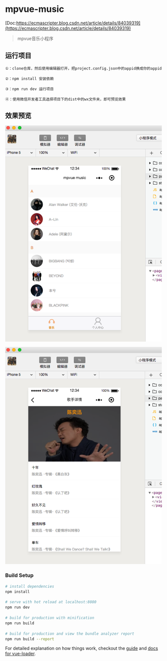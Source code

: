 # mpvue-music
[Doc:https://ecmascripter.blog.csdn.net/article/details/84039319](https://ecmascripter.blog.csdn.net/article/details/84039319)
> mpvue音乐小程序

## 运行项目
```
①：clone仓库，然后使用编辑器打开，把project.config.json中的appid换成你的appid

②：npm install 安装依赖

③：npm run dev 运行项目

④：使用微信开发者工具选择项目下的dist中的wx文件夹，即可预览效果
```

## 效果预览
![Image text](https://github.com/XieTongXue/github-img/blob/master/mpvue-music/singer.png)

![Image text](https://github.com/XieTongXue/github-img/blob/master/mpvue-music/singer-detail.png)

### Build Setup

``` bash
# install dependencies
npm install

# serve with hot reload at localhost:8080
npm run dev

# build for production with minification
npm run build

# build for production and view the bundle analyzer report
npm run build --report
```

For detailed explanation on how things work, checkout the [guide](http://vuejs-templates.github.io/webpack/) and [docs for vue-loader](http://vuejs.github.io/vue-loader).
